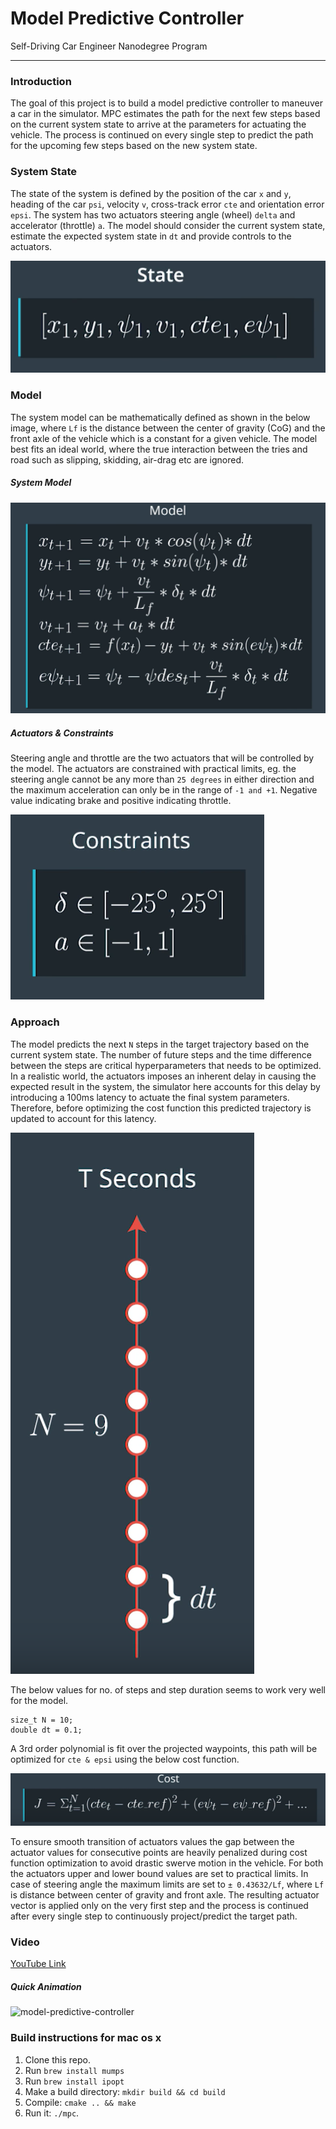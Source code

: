 # Model Predictive Controller

Self-Driving Car Engineer Nanodegree Program

---

### Introduction

The goal of this project is to build a model predictive controller to maneuver a car in the simulator. MPC estimates the path for the next few steps based on the current system state to arrive at the parameters for actuating the vehicle. The process is continued on every single step to predict the path for the upcoming few steps based on the new system state.  

### System State

The state of the system is defined by the position of the car `x`  and `y`, heading of the car `psi`, velocity `v`, cross-track error `cte` and orientation error `epsi`. The system has two actuators steering angle (wheel) `delta` and accelerator (throttle) `a`. The model should consider the current system state, estimate the expected system state in `dt` and provide controls to the actuators. 

![system state](./images/state.png)

### Model

The system model can be mathematically defined as shown in the below image, where `Lf` is the distance between the center of gravity (CoG) and the front axle of the vehicle which is a constant for a given vehicle. The model best fits an ideal world, where the true interaction between the tries and road such as slipping, skidding, air-drag etc are ignored. 

##### System Model

![model](./images/model.png)

##### Actuators & Constraints

Steering angle and throttle are the two actuators that will be controlled by the model. The actuators are constrained with practical limits, eg. the steering angle cannot be any more than `25 degrees` in either direction and the maximum acceleration can only be in the range of `-1 and +1`. Negative value indicating brake and positive indicating throttle. 

![actuators](./images/actuators.png)

### Approach

The model predicts the next `N` steps in the target trajectory based on the current system state. The number of future steps and the time difference between the steps are critical hyperparameters that needs to be optimized. In a realistic world, the actuators imposes an inherent delay in causing the expected result in the system, the simulator here accounts for this delay by introducing a 100ms latency to actuate the final system parameters. Therefore, before optimizing the cost function this predicted trajectory is updated to account for this latency.

![steps and step-interval](./images/steps-and-step-interval.png)

The below values for no. of steps and step duration seems to work very well for the model. 

```
size_t N = 10;
double dt = 0.1;
```

A 3rd order polynomial is fit over the projected waypoints, this path will be optimized for `cte & epsi` using the below cost function. 

![cost-function](./images/cost-function.png)

To ensure smooth transition of actuators values the gap between the actuator values for consecutive points are heavily penalized during cost function optimization to avoid drastic swerve motion in the vehicle. For both the actuators upper and lower bound values are set to practical limits. In case of steering angle the maximum limits are set to `± 0.43632/Lf`, where `Lf` is distance between center of gravity and front axle. The resulting actuator vector is applied only on the very first step and the process is continued after every single step to continuously project/predict the target path. 


### Video
 
[YouTube Link](https://youtu.be/Vpj_hF4iM1E)

##### Quick Animation

![model-predictive-controller](./images/model-predictive-controller.gif)


### Build instructions for mac os x

1. Clone this repo.
2. Run `brew install mumps`
3. Run `brew install ipopt` 
2. Make a build directory: `mkdir build && cd build`
3. Compile: `cmake .. && make`
4. Run it: `./mpc`. 
